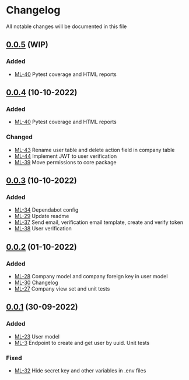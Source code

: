 # Changelog

All notable changes will be documented in this file

## [0.0.5](https://github.com/pablobascunana/youml-manager/compare/fdf8a8d...develop) (WIP)

### Added
- [ML-40](https://youml.atlassian.net/browse/ML-40) Pytest coverage and HTML reports

## [0.0.4](https://github.com/pablobascunana/youml-manager/compare/3b365b1...fdf8a8d) (10-10-2022)

### Added
- [ML-40](https://youml.atlassian.net/browse/ML-40) Pytest coverage and HTML reports

### Changed
- [ML-43](https://youml.atlassian.net/browse/ML-43) Rename user table and delete action field in company table
- [ML-44](https://youml.atlassian.net/browse/ML-44) Implement JWT to user verification
- [ML-39](https://youml.atlassian.net/browse/ML-39) Move permissions to core package

## [0.0.3](https://github.com/pablobascunana/youml-manager/compare/fee5783...3b365b1) (10-10-2022)

### Added
- [ML-34](https://youml.atlassian.net/browse/ML-34) Dependabot config
- [ML-29](https://youml.atlassian.net/browse/ML-29) Update readme
- [ML-37](https://youml.atlassian.net/browse/ML-37) Send email, verification email template, create and verify token
- [ML-38](https://youml.atlassian.net/browse/ML-38) User verification

## [0.0.2](https://github.com/pablobascunana/youml-manager/compare/d34ac30...fee5783) (01-10-2022)

### Added
- [ML-28](https://youml.atlassian.net/browse/ML-28) Company model and company foreign key in user model
- [ML-30](https://youml.atlassian.net/browse/ML-30) Changelog
- [ML-27](https://youml.atlassian.net/browse/ML-27) Company view set and unit tests

## [0.0.1](https://github.com/pablobascunana/youml-manager/compare/c607e63...d34ac30) (30-09-2022)

### Added
- [ML-23](https://youml.atlassian.net/browse/ML-23) User model
- [ML-3](https://youml.atlassian.net/browse/ML-3) Endpoint to create and get user by uuid. Unit tests

### Fixed
- [ML-32](https://youml.atlassian.net/browse/ML-32) Hide secret key and other variables in .env files
